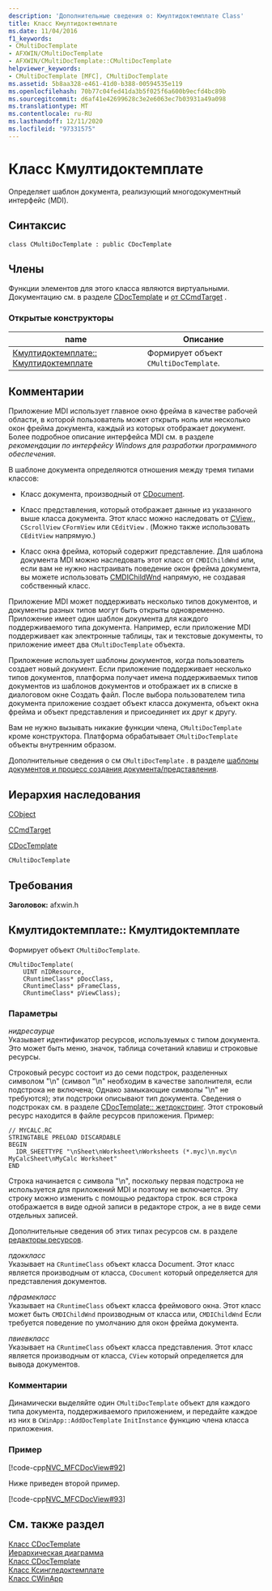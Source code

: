 ```yaml
---
description: 'Дополнительные сведения о: Кмултидоктемплате Class'
title: Класс Кмултидоктемплате
ms.date: 11/04/2016
f1_keywords:
- CMultiDocTemplate
- AFXWIN/CMultiDocTemplate
- AFXWIN/CMultiDocTemplate::CMultiDocTemplate
helpviewer_keywords:
- CMultiDocTemplate [MFC], CMultiDocTemplate
ms.assetid: 5b8aa328-e461-41d0-b388-00594535e119
ms.openlocfilehash: 70b77c04fed41da3b5f025f6a600b9ecfd4bc89b
ms.sourcegitcommit: d6af41e42699628c3e2e6063ec7b03931a49a098
ms.translationtype: MT
ms.contentlocale: ru-RU
ms.lasthandoff: 12/11/2020
ms.locfileid: "97331575"
---
```

# <a name="cmultidoctemplate-class"></a>Класс Кмултидоктемплате

Определяет шаблон документа, реализующий многодокументный интерфейс (MDI).

## <a name="syntax"></a>Синтаксис

```
class CMultiDocTemplate : public CDocTemplate
```

## <a name="members"></a>Члены

Функции элементов для этого класса являются виртуальными. Документацию см. в разделе [CDocTemplate](../../mfc/reference/cdoctemplate-class.md) и [от CCmdTarget](../../mfc/reference/ccmdtarget-class.md) .

### <a name="public-constructors"></a>Открытые конструкторы

|name|Описание|
|----------|-----------------|
|[Кмултидоктемплате:: Кмултидоктемплате](#cmultidoctemplate)|Формирует объект `CMultiDocTemplate`.|

## <a name="remarks"></a>Комментарии

Приложение MDI использует главное окно фрейма в качестве рабочей области, в которой пользователь может открыть ноль или несколько окон фрейма документа, каждый из которых отображает документ. Более подробное описание интерфейса MDI см. в разделе *рекомендации по интерфейсу Windows для разработки программного обеспечения*.

В шаблоне документа определяются отношения между тремя типами классов:

- Класс документа, производный от [CDocument](../../mfc/reference/cdocument-class.md).

- Класс представления, который отображает данные из указанного выше класса документа. Этот класс можно наследовать от [CView](../../mfc/reference/cview-class.md),, `CScrollView` `CFormView` или `CEditView` . (Можно также использовать `CEditView` напрямую.)

- Класс окна фрейма, который содержит представление. Для шаблона документа MDI можно наследовать этот класс от `CMDIChildWnd` или, если вам не нужно настраивать поведение окон фрейма документа, вы можете использовать [CMDIChildWnd](../../mfc/reference/cmdichildwnd-class.md) напрямую, не создавая собственный класс.

Приложение MDI может поддерживать несколько типов документов, и документы разных типов могут быть открыты одновременно. Приложение имеет один шаблон документа для каждого поддерживаемого типа документа. Например, если приложение MDI поддерживает как электронные таблицы, так и текстовые документы, то приложение имеет два `CMultiDocTemplate` объекта.

Приложение использует шаблоны документов, когда пользователь создает новый документ. Если приложение поддерживает несколько типов документов, платформа получает имена поддерживаемых типов документов из шаблонов документов и отображает их в списке в диалоговом окне Создать файл. После выбора пользователем типа документа приложение создает объект класса документа, объект окна фрейма и объект представления и присоединяет их друг к другу.

Вам не нужно вызывать никакие функции члена, `CMultiDocTemplate` кроме конструктора. Платформа обрабатывает `CMultiDocTemplate` объекты внутренним образом.

Дополнительные сведения о см `CMultiDocTemplate` . в разделе [шаблоны документов и процесс создания документа/представления](../../mfc/document-templates-and-the-document-view-creation-process.md).

## <a name="inheritance-hierarchy"></a>Иерархия наследования

[CObject](../../mfc/reference/cobject-class.md)

[CCmdTarget](../../mfc/reference/ccmdtarget-class.md)

[CDocTemplate](../../mfc/reference/cdoctemplate-class.md)

`CMultiDocTemplate`

## <a name="requirements"></a>Требования

**Заголовок:** afxwin.h

## <a name="cmultidoctemplatecmultidoctemplate"></a><a name="cmultidoctemplate"></a> Кмултидоктемплате:: Кмултидоктемплате

Формирует объект `CMultiDocTemplate`.

```
CMultiDocTemplate(
    UINT nIDResource,
    CRuntimeClass* pDocClass,
    CRuntimeClass* pFrameClass,
    CRuntimeClass* pViewClass);
```

### <a name="parameters"></a>Параметры

*нидресаурце*<br/>
Указывает идентификатор ресурсов, используемых с типом документа. Это может быть меню, значок, таблица сочетаний клавиш и строковые ресурсы.

Строковый ресурс состоит из до семи подстрок, разделенных символом "\n" (символ "\n" необходим в качестве заполнителя, если подстрока не включена; Однако замыкающие символы "\n" не требуются); эти подстроки описывают тип документа. Сведения о подстроках см. в разделе [CDocTemplate:: жетдокстринг](../../mfc/reference/cdoctemplate-class.md#getdocstring). Этот строковый ресурс находится в файле ресурсов приложения. Пример:

```RC
// MYCALC.RC
STRINGTABLE PRELOAD DISCARDABLE
BEGIN
  IDR_SHEETTYPE "\nSheet\nWorksheet\nWorksheets (*.myc)\n.myc\n MyCalcSheet\nMyCalc Worksheet"
END
```

Строка начинается с символа "\n", поскольку первая подстрока не используется для приложений MDI и поэтому не включается. Эту строку можно изменить с помощью редактора строк. вся строка отображается в виде одной записи в редакторе строк, а не в виде семи отдельных записей.

Дополнительные сведения об этих типах ресурсов см. в разделе [редакторы ресурсов](../../windows/resource-editors.md).

*пдоккласс*<br/>
Указывает на `CRuntimeClass` объект класса Document. Этот класс является производным от класса, `CDocument` который определяется для представления документов.

*пфрамекласс*<br/>
Указывает на `CRuntimeClass` объект класса фреймового окна. Этот класс может быть `CMDIChildWnd` производным от класса или, `CMDIChildWnd` Если требуется поведение по умолчанию для окон фрейма документа.

*пвиевкласс*<br/>
Указывает на `CRuntimeClass` объект класса представления. Этот класс является производным от класса, `CView` который определяется для вывода документов.

### <a name="remarks"></a>Комментарии

Динамически выделяйте один `CMultiDocTemplate` объект для каждого типа документа, поддерживаемого приложением, и передайте каждое из них в `CWinApp::AddDocTemplate` `InitInstance` функцию члена класса приложения.

### <a name="example"></a>Пример

[!code-cpp[NVC_MFCDocView#92](../../mfc/codesnippet/cpp/cmultidoctemplate-class_1.cpp)]

Ниже приведен второй пример.

[!code-cpp[NVC_MFCDocView#93](../../mfc/codesnippet/cpp/cmultidoctemplate-class_2.cpp)]

## <a name="see-also"></a>См. также раздел

[Класс CDocTemplate](../../mfc/reference/cdoctemplate-class.md)<br/>
[Иерархическая диаграмма](../../mfc/hierarchy-chart.md)<br/>
[Класс CDocTemplate](../../mfc/reference/cdoctemplate-class.md)<br/>
[Класс Ксингледоктемплате](../../mfc/reference/csingledoctemplate-class.md)<br/>
[Класс CWinApp](../../mfc/reference/cwinapp-class.md)
